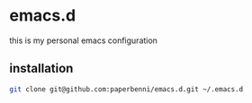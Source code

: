 # emacs.d

this is my personal emacs configuration

## installation

```sh
git clone git@github.com:paperbenni/emacs.d.git ~/.emacs.d
```
